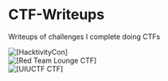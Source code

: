 # CTF-Writeups
Writeups of challenges I complete doing CTFs

![[HacktivityCon]](https://github.com/geoffchisnall/CTF-Writeups/tree/main/HacktivityCon/)
<br>
![[Red Team Lounge CTF]](https://github.com/geoffchisnall/CTF-Writeups/tree/main/RTLCTF/)
<br>
![[UIUCTF CTF]](https://github.com/geoffchisnall/CTF-Writeups/tree/main/UIUCTF/)

